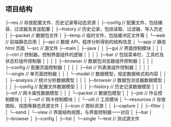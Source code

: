 ## 项目结构

├─res  //  存放配置文件、历史记录等动态资源
│  ├─config  //  配置文件，包括捕获、过滤器及发送配置
│  ├─history  // 历史记录，包括读取、过滤器、导入历史
│  ├─packet  //  数据包文件
│  ├─temp  //  临时文件，包括缓冲区文件等
│  └─web  //  前端静态应用
│      ├─api  //  数据 API，程序分析得到的结构信息
│      └─app  //  静态 html 页面
└─src  //  源文件
    ├─main
    │  ├─java
    │  │  ├─gui  //  界面控制模块
    │  │  │  ├─ctrl  //  控制器，控制界面组件的逻辑
    │  │  │  │  ├─bar  //  包括菜单栏、工具栏及状态栏组件控制器
    │  │  │  │  ├─browser  //  数据包浏览器组件控制器
    │  │  │  │  ├─config  //  配置页面控制器
    │  │  │  │  ├─list  //  列表类组件控制器
    │  │  │  │  └─single  //  单页面控制器
    │  │  │  └─model  //  数据模型，规定数据格式和内容
    │  │  │      ├─analysis  //  统计分析数据模型
    │  │  │      ├─browser  //  数据包浏览器数据模型
    │  │  │      ├─config  //  配置文件数据模型
    │  │  │      ├─history  //  历史记录数据模型
    │  │  │      ├─nif  //  网卡属性数据模型
    │  │  │      └─packet  //  数据包模型
    │  │  ├─job  //  作业控制模块
    │  │  ├─nif  //  网卡控制模块
    │  │  └─util  //  工具模块
    │  └─resources // 存放图标、视图等静态资源文件
    │      ├─icon  //  图标资源
    │      │  ├─capture
    │      │  ├─filter
    │      │  └─send
    │      └─view  //  界面结构视图，与界面控制器一一对应
    │          ├─bar
    │          ├─browser
    │          ├─config
    │          ├─list
    │          └─single
    └─test  //  测试源文件